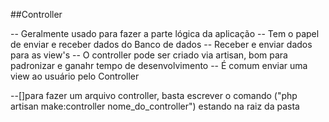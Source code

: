 ##Controller

-- Geralmente usado para fazer a parte lógica da aplicação
-- Tem o papel de enviar e receber dados do Banco de dados 
-- Receber e enviar dados para as view's
-- O controller pode ser criado via artisan, bom para padronizar e ganahr tempo de desenvolvimento
-- É comum enviar uma view ao usuário pelo Controller

--[]para fazer um arquivo controller, basta escrever o comando ("php artisan make:controller nome_do_controller") estando na raiz da pasta
